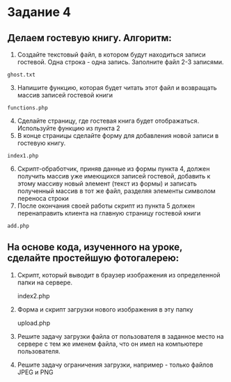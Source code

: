# Задание 4
## Делаем гостевую книгу. Алгоритм: 

   1. Создайте текстовый файл, в котором будут находиться записи гостевой. Одна строка - одна запись. Заполните файл 2-3 записями.
   
    ghost.txt

   3. Напишите функцию, которая будет читать этот файл и возвращать массив записей гостевой книги

    functions.php

   4. Сделайте страницу, где гостевая книга будет отображаться. Используйте функцию из пункта 2
   5. В конце страницы сделайте форму для добавления новой записи в гостевую книгу.

    index1.php    

   6. Скрипт-обработчик, приняв данные из формы пункта 4, должен получить массив уже имеющихся записей гостевой, добавить к этому массиву новый элемент (текст из формы) и записать полученный массив в тот же файл, разделяя элементы символом переноса строки
   7. После окончания своей работы скрипт из пункта 5 должен перенаправить клиента на главную страницу гостевой книги

    add.php

## На основе кода, изученного на уроке, сделайте простейшую фотогалерею:

1. Скрипт, который выводит в браузер изображения из определенной папки на сервере.


    index2.php


2. Форма и скрипт загрузки нового изображения в эту папку


    upload.php

3. Решите задачу загрузки файла от пользователя в заданное место на сервере с тем же именем файла, что он имел на компьютере пользователя.
4. Решите задачу ограничения загрузки, например - только файлов JPEG и PNG

